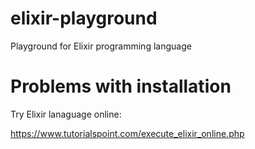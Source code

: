 # elixir-playground

Playground for Elixir programming language

# Problems with installation

Try Elixir lanaguage online:

https://www.tutorialspoint.com/execute_elixir_online.php
